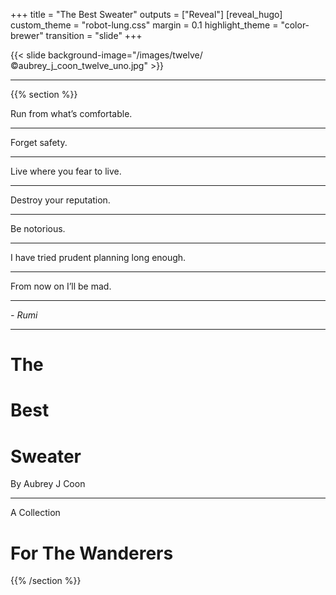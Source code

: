+++
title = "The Best Sweater"
outputs = ["Reveal"]
[reveal_hugo]
custom_theme = "robot-lung.css"
margin = 0.1
highlight_theme = "color-brewer"
transition = "slide"
+++

{{< slide background-image="/images/twelve/©aubrey_j_coon_twelve_uno.jpg" >}}

---

{{% section %}}

Run from what’s comfortable. 

---

Forget safety. 

---

Live where you fear to live. 

---

Destroy your reputation. 

---

Be notorious. 

---

I have tried prudent planning long enough. 

---

From now on I’ll be mad.

---

*- Rumi*

---

# The 
# Best
# Sweater
    
By Aubrey J Coon

---

A Collection 

# For The Wanderers

{{% /section %}}